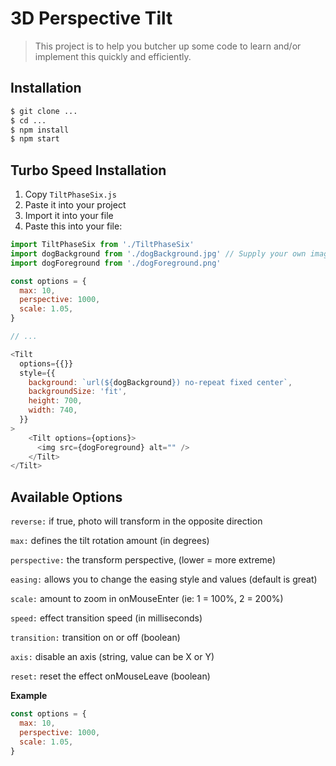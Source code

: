 # 3D Perspective Tilt
> This project is to help you butcher up some code to learn and/or implement this quickly and efficiently.

## Installation
``` bash
$ git clone ...
$ cd ...
$ npm install
$ npm start
```

## Turbo Speed Installation

1. Copy `TiltPhaseSix.js`
2. Paste it into your project
3. Import it into your file
4. Paste this into your file:

``` javascript
import TiltPhaseSix from './TiltPhaseSix'
import dogBackground from './dogBackground.jpg' // Supply your own images
import dogForeground from './dogForeground.png'

const options = {
  max: 10,
  perspective: 1000,
  scale: 1.05,
}

// ...

<Tilt
  options={{}}
  style={{
    background: `url(${dogBackground}) no-repeat fixed center`,
    backgroundSize: 'fit',
    height: 700,
    width: 740,
  }}
>
    <Tilt options={options}>
      <img src={dogForeground} alt="" />
    </Tilt>
</Tilt>
```

## Available Options

`reverse:` if true, photo will transform in the opposite direction

`max:` defines the tilt rotation amount (in degrees)

`perspective:` the transform perspective, (lower = more extreme)

`easing:` allows you to change the easing style and values (default is great)

`scale:` amount to zoom in onMouseEnter (ie: 1 = 100%, 2 = 200%)

`speed:` effect transition speed (in milliseconds)

`transition:` transition on or off (boolean)

`axis:` disable an axis (string, value can be X or Y)

`reset:` reset the effect onMouseLeave (boolean)

**Example**
``` javascript
const options = {
  max: 10,
  perspective: 1000,
  scale: 1.05,
}
```